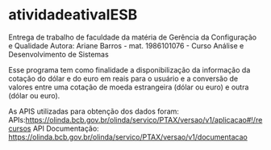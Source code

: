 # atividadeativaIESB
Entrega de trabalho de faculdade da matéria de Gerência da Configuração e Qualidade
Autora: Ariane Barros - mat. 1986101076 - Curso Análise e Desenvolvimento de Sistemas

Esse programa tem como finalidade a disponibilização da informação da cotação do dólar e do euro em reais para o usuário e a conversão de valores entre uma cotação de moeda estrangeira (dólar ou euro) e outra (dólar ou euro).

As APIS utilizadas para obtenção dos dados foram:
APIs:https://olinda.bcb.gov.br/olinda/servico/PTAX/versao/v1/aplicacao#!/recursos
API Documentação: https://olinda.bcb.gov.br/olinda/servico/PTAX/versao/v1/documentacao

